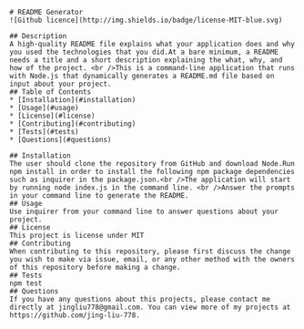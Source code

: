     # README Generator
    ![Github licence](http://img.shields.io/badge/license-MIT-blue.svg)
    
    ## Description 
    A high-quality README file explains what your application does and why you used the technologies that you did.At a bare minimum, a README needs a title and a short description explaining the what, why, and how of the project. <br />This is a command-line application that runs with Node.js that dynamically generates a README.md file based on input about your project. 
    ## Table of Contents
    * [Installation](#installation)
    * [Usage](#usage)
    * [License](#license)
    * [Contributing](#contributing)
    * [Tests](#tests)
    * [Questions](#questions)
    
    ## Installation 
    The user should clone the repository from GitHub and download Node.Run npm install in order to install the following npm package dependencies such as inquirer in the package.json.<br />The application will start by running node index.js in the command line. <br />Answer the prompts in your command line to generate the README.
    ## Usage 
    Use inquirer from your command line to answer questions about your project.
    ## License 
    This project is license under MIT
    ## Contributing 
    When contributing to this repository, please first discuss the change you wish to make via issue, email, or any other method with the owners of this repository before making a change.
    ## Tests
    npm test
    ## Questions
    If you have any questions about this projects, please contact me directly at jingliu778@gmail.com. You can view more of my projects at https://github.com/jing-liu-778.
  
